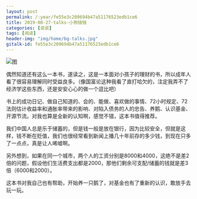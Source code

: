 ```yaml
---
layout: post
permalink: /:year/fe55e3c209694b47a51176523edb1ce6
title: 2019-08-27-talks-小狗钱钱
categories: [说说]
tags: [阅读]
header-img: "img/home/bg-talks.jpg"
gitalk-id: fe55e3c209694b47a51176523edb1ce6
---
```

![图](http://image.linxingyang.net/image/T-talks/image/2019/books/xgqq.png)

偶然知道还有这么一本书，遂读之，这是一本面对小孩子的理财的书，所以成年人看了很容易理解同时受益良多。（像国富论这种我看了直打哈欠的，注定我弄不了经济学这些东西，还是安安心心的做一个逗比吧）


书上的成功日记、做自己知道的、会的、能做、喜欢做的事情、72小时规定、72法则估计收益率和通胀率带来的影响、对陷入债务的人的忠告、养鹅、认识基金、开源节流。对我也算是全新的认知啊，感觉不错，这本书值得推荐。


我们中国人总是乐于储蓄的，但是钱一般是放在银行，因为比较安全，但就是这样，钱不断在贬值，我们也很经常看到新闻上播几十年前存的多少钱，到现在只多了一点点，真是让人唏嘘啊。

另外想到，如果在同一个城市，两个人的工资分别是8000和4000，这绝不是差2倍的问题，假设他们生活费支出都是2000，那他们剩余可支配/储蓄的钱就是差3倍（6000和2000）。

这本书对我自己也有帮助，开始养一只鹅了，对基金也有了重新的认识，敢放手去玩一玩。
